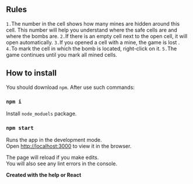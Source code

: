 ## Rules

`1.`The number in the cell shows how many mines are hidden around this cell. This number will help you understand where the safe cells are and where the bombs are.
`2.`If there is an empty cell next to the open cell, it will open automatically.
`3.`If you opened a cell with a mine, the game is lost .
`4.`To mark the cell in which the bomb is located, right-click on it.
`5.`The game continues until you mark all mined cells.

## How to install

You should download `npm`. After use such commands:

### `npm i`

Install `node_moduels` package.

### `npm start`

Runs the app in the development mode.<br>
Open [http://localhost:3000](http://localhost:3000) to view it in the browser.

The page will reload if you make edits.<br>
You will also see any lint errors in the console.


**Created with the help or React**